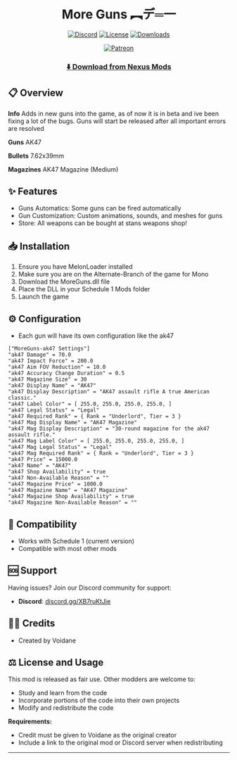 <div align="center">

# More Guns ︻デ═一

[![Discord](https://img.shields.io/badge/Discord-VOID_Community-7289DA?style=for-the-badge&logo=discord&logoColor=white)](https://discord.gg/XB7ruKtJje)
[![License](https://img.shields.io/badge/LICENSE-MIT-5466b8?style=for-the-badge)](https://opensource.org/licenses/MIT)
[![Downloads](https://img.shields.io/badge/DOWNLOADS-10,000+-00B81F?style=for-the-badge)](https://www.nexusmods.com/schedule1/mods/904)

[![Patreon](https://img.shields.io/badge/Patreon-Support_Me-FF424D?style=for-the-badge&logo=patreon&logoColor=white)](https://www.patreon.com/c/Voidane)

</div>

<div align="center">

### [⬇️ Download from Nexus Mods](https://www.nexusmods.com/schedule1/mods/904)

</div>

## 📋 Overview
**Info** Adds in new guns into the game, as of now it is in beta and ive been fixing a lot of the bugs. Guns will start be released after all important errors are resolved

**Guns** 
AK47

**Bullets**
7.62x39mm

**Magazines**
AK47 Magazine (Medium)

## ✨ Features
- Guns Automatics: Some guns can be fired automatically
- Gun Customization: Custom animations, sounds, and meshes for guns
- Store: All weapons can be bought at stans weapons shop!

## 📥 Installation
1. Ensure you have MelonLoader installed
2. Make sure you are on the Alternate-Branch of the game for Mono
3. Download the MoreGuns.dll file
4. Place the DLL in your Schedule 1 Mods folder
5. Launch the game

## ⚙️ Configuration
- Each gun will have its own configuration like the ak47
```
["MoreGuns-ak47 Settings"]
"ak47 Damage" = 70.0
"ak47 Impact Force" = 200.0
"ak47 Aim FOV Reduction" = 10.0
"ak47 Accuracy Change Duration" = 0.5
"ak47 Magazine Size" = 30
"ak47 Display Name" = "AK47"
"ak47 Display Description" = "AK47 assault rifle A true American classic."
"ak47 Label Color" = [ 255.0, 255.0, 255.0, 255.0, ]
"ak47 Legal Status" = "Legal"
"ak47 Required Rank" = { Rank = "Underlord", Tier = 3 }
"ak47 Mag Display Name" = "AK47 Magazine"
"ak47 Mag Display Description" = "30-round magazine for the ak47 assault rifle."
"ak47 Mag Label Color" = [ 255.0, 255.0, 255.0, 255.0, ]
"ak47 Mag Legal Status" = "Legal"
"ak47 Mag Required Rank" = { Rank = "Underlord", Tier = 3 }
"ak47 Price" = 15000.0
"ak47 Name" = "AK47"
"ak47 Shop Availability" = true
"ak47 Non-Available Reason" = ""
"ak47 Magazine Price" = 1000.0
"ak47 Magazine Name" = "AK47 Magazine"
"ak47 Magazine Shop Availability" = true
"ak47 Magazine Non-Available Reason" = ""
```

## 🔄 Compatibility
- Works with Schedule 1 (current version)
- Compatible with most other mods

## 🆘 Support
Having issues? Join our Discord community for support:
- **Discord**: [discord.gg/XB7ruKtJje](https://discord.gg/XB7ruKtJje)

## 👨‍💻 Credits
- Created by Voidane

## ⚖️ License and Usage
This mod is released as fair use. Other modders are welcome to:
- Study and learn from the code
- Incorporate portions of the code into their own projects
- Modify and redistribute the code

**Requirements:**
- Credit must be given to Voidane as the original creator
- Include a link to the original mod or Discord server when redistributing

---
